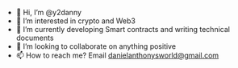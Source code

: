 - 👋 Hi, I’m @y2danny
- 👀 I’m interested in crypto and Web3 
- 🌱 I’m currently developing Smart contracts and writing technical documents
- 💞️ I’m looking to collaborate on anything positive
- 📫 How to reach me? Email danielanthonysworld@gmail.com

<!---
y2danny/y2danny is a ✨ special ✨ repository because its `README.md` (this file) appears on your GitHub profile.
You can click the Preview link to take a look at your changes.
--->
